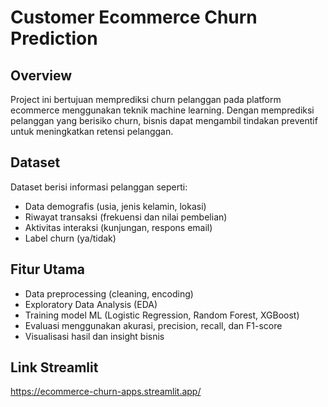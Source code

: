 # Customer Ecommerce Churn Prediction

## Overview
Project ini bertujuan memprediksi churn pelanggan pada platform ecommerce menggunakan teknik machine learning. Dengan memprediksi pelanggan yang berisiko churn, bisnis dapat mengambil tindakan preventif untuk meningkatkan retensi pelanggan.

## Dataset
Dataset berisi informasi pelanggan seperti:
- Data demografis (usia, jenis kelamin, lokasi)
- Riwayat transaksi (frekuensi dan nilai pembelian)
- Aktivitas interaksi (kunjungan, respons email)
- Label churn (ya/tidak)

## Fitur Utama
- Data preprocessing (cleaning, encoding)
- Exploratory Data Analysis (EDA)
- Training model ML (Logistic Regression, Random Forest, XGBoost)
- Evaluasi menggunakan akurasi, precision, recall, dan F1-score
- Visualisasi hasil dan insight bisnis

## Link Streamlit
https://ecommerce-churn-apps.streamlit.app/
